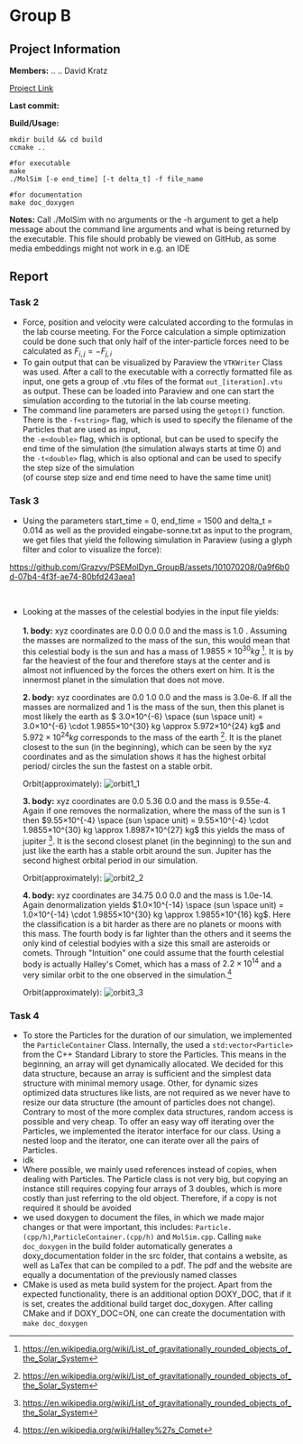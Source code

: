 # Group B
## Project Information

**Members:**
    ..
    ..
    David Kratz

[Project Link](https://github.com/Grazvy/PSEMolDyn_GroupB)

**Last commit:**

**Build/Usage:**
```
mkdir build && cd build
ccmake ..

#for executable
make 
./MolSim [-e end_time] [-t delta_t] -f file_name

#for documentation
make doc_doxygen 
```

**Notes:**
Call ./MolSim with no arguments or the -h argument to get a help message about the 
command line arguments and what is being  returned by the executable. This file should probably be viewed on GitHub, as some media embeddings might not work in e.g. an IDE 

## Report

### Task 2
- Force, position and velocity were calculated according to the formulas in the lab course meeting. For the Force calculation a simple optimization could be done such that only half of the inter-particle forces need to be calculated as $`F_{i,j} = - F_{j,i}`$
- To gain output that can be visualized by Paraview the `VTKWriter` Class was used. After a call to the executable with a correctly formatted file as input, one gets a group of .vtu files of the format `out_[iteration].vtu ` as output. These can be loaded into Paraview and one can start the simulation according to the tutorial in the lab course meeting.
- The command line parameters are parsed using the `getopt()` function.<br>
  There is the `-f<string>` flag, which is used to specify the filename of the Particles that are used as input,<br>
  the `-e<double>` flag, which is optional, but can be used to specify the end time of the simulation (the simulation always starts at time 0) and
  the `-t<double>` flag, which is also optional and can be used to specify the step size of the simulation <br> (of course step size and end time need to have the same time unit)


### Task 3
- Using the parameters start_time = 0, end_time = 1500 and delta_t = 0.014 as well as the provided eingabe-sonne.txt as input to the program, we get files that yield the following simulation in Paraview (using a glyph filter and color to visualize the force):

https://github.com/Grazvy/PSEMolDyn_GroupB/assets/101070208/0a9f6b0d-07b4-4f3f-ae74-80bfd243aea1

<br>

- Looking at the masses of the celestial bodyies in the input file yields:
  <br><br>
   **1. body:** xyz coordinates are 0.0 0.0 0.0 and the mass is 1.0 . Assuming the masses are normalized to the mass of the sun, this would mean that this celestial body is the sun and has a mass of  $`1.9855×10^{30} kg`$ [^1]. It is by far the heaviest of the four and therefore stays at the center and is almost not influenced by the forces the others exert on him. It is the innermost planet in the simulation that does not move.
    



  **2. body:** xyz coordinates are 0.0 1.0 0.0 and the mass is 3.0e-6. If all the masses are normalized and 1 is the mass of the sun, then this planet is most likely the earth as $` 3.0×10^{-6} \space (sun \space unit) = 3.0×10^{-6} \cdot 1.9855×10^{30} kg \approx 5.972×10^{24} kg`$ and  $`5.972×10^{24} kg`$ corresponds to the mass of the earth [^1]. It is the planet closest to the sun (in the beginning), which can be seen by the xyz coordinates and as the simulation shows it has the highest orbital period/ circles the sun the fastest on a stable orbit.
  
  Orbit(approximately):
![orbit1_1](https://github.com/Grazvy/PSEMolDyn_GroupB/assets/101070208/3aa2ced7-46ca-4f04-960c-8f0cc13798b3)


  **3. body:** xyz coordinates are 0.0 5.36 0.0 and the mass is 9.55e-4. Again if one removes the normalization, where the mass of the sun is 1 then $`9.55×10^{-4} \space (sun \space unit) = 9.55×10^{-4} \cdot 1.9855×10^{30} kg \approx 1.8987×10^{27} kg`$ this yields the mass of jupiter [^1]. It is the second closest planet (in the beginning) to the sun and just like the earth has a stable orbit around the sun. Jupiter has the second highest orbital period in our simulation.
  
   Orbit(approximately):
  ![orbit2_2](https://github.com/Grazvy/PSEMolDyn_GroupB/assets/101070208/54e6e334-fc39-48f8-b96b-5aeea4e66ada)



  **4. body:** xyz coordinates are 34.75 0.0 0.0 and the mass is 1.0e-14. Again denormalization yields $`1.0×10^{-14} \space (sun \space unit) = 1.0×10^{-14}  \cdot 1.9855×10^{30} kg \approx 1.9855×10^{16} kg`$. Here the classification is a bit harder as there are no planets or moons with this mass. The fourth  body is far lighter than the others and it seems the only kind of celestial bodyies with a size this small are asteroids or comets. Through "Intuition" one could assume that the fourth celestial body is actually Halley's Comet, which has a mass of $`2.2×10^{14}`$ and a very similar orbit to the one observed in the simulation.[^2]

   Orbit(approximately):
  ![orbit3_3](https://github.com/Grazvy/PSEMolDyn_GroupB/assets/101070208/eb17c16e-a6f4-420d-8413-d92e0b09fd61)



    
### Task 4
- To store the Particles for the duration of our simulation, we implemented the `ParticleContainer` Class. Internally, the used a `std:vector<Particle>` from the C++ Standard Library to store the Particles. This means in the beginning, an array will get dynamically allocated.  We decided for this data structure, because an array is sufficient and the simplest data structure with minimal memory usage. Other, for dynamic sizes optimized data structures like lists, are not required as we never have to resize our data structure (the amount of particles does not change). Contrary to most of the more complex data structures, random access is possible and very cheap. To offer an easy way off iterating over the Particles, we implemented the iterator interface for our class. Using a nested loop and the iterator, one can iterate over all the pairs of Particles.
- idk
- Where possible, we mainly used references instead of copies, when dealing with Particles. The Particle class is not very big, but copying an instance still requires copying four arrays of 3 doubles, which is more costly than just referring to the old object. Therefore, if a copy is not required it should be avoided
- we used doxygen to document the files, in which we made major changes or that were important, this includes: `Particle.(cpp/h)`,`ParticleContainer.(cpp/h)` and `MolSim.cpp`. Calling `make doc_doxygen` in the build folder automatically generates a doxy_documentation folder in the src folder, that contains a website, as well as LaTex that can be compiled to a pdf. The pdf and the website are equally a documentation of the previously named classes
- CMake is used as meta build system for the project. Apart from the expected functionality, there is an additional option DOXY_DOC, that if it is set, creates the additional build target doc_doxygen. After calling CMake and if DOXY_DOC=ON, one can create the documentation with `make doc_doxygen`







[^1]: https://en.wikipedia.org/wiki/List_of_gravitationally_rounded_objects_of_the_Solar_System
[^2]: https://en.wikipedia.org/wiki/Halley%27s_Comet












